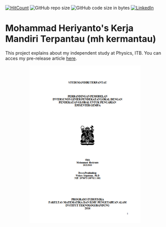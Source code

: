 [![HitCount](http://hits.dwyl.com/mheriyanto/mh_kermantau.svg)](http://hits.dwyl.com/mheriyanto/mh_kermantau)
![GitHub repo size](https://img.shields.io/github/repo-size/mheriyanto/mh_kermantau)
![GitHub code size in bytes](https://img.shields.io/github/languages/code-size/mheriyanto/mh_kermantau)
[![LinkedIn](https://img.shields.io/badge/-LinkedIn-black.svg?style=flat&logo=linkedin&colorB=555)](https://id.linkedin.com/in/mheriyanto)

# Mohammad Heriyanto's Kerja Mandiri Terpantau (mh kermantau)
This project explains about my independent study at Physics, ITB. You can acces my pre-release article [here](https://drive.google.com/file/d/0B8qv7YXSjDGxYTJNNGtNUFQzUzQ/view). 

<p align="center">
<img src="https://github.com/mheriyanto/mh_kermantau/blob/master/docs/cover.PNG" width="70%">
</p>
